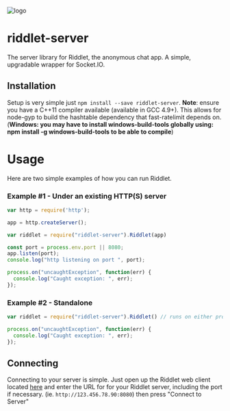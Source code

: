 ![logo](https://riddletchat.firebaseapp.com/static/media/logo.786543bd.png)
# riddlet-server
The server library for Riddlet, the anonymous chat app. A simple, upgradable wrapper for Socket.IO.


## Installation
Setup is very simple just `npm install --save riddlet-server`.
**Note**: ensure you have a C++11 compiler available (available in GCC 4.9+). This allows for node-gyp to build the hashtable dependency that fast-ratelimit depends on. (**Windows: you may have to install windows-build-tools globally using: npm install -g windows-build-tools to be able to compile**)

# Usage
Here are two simple examples of how you can run Riddlet.

### Example #1 - Under an existing HTTP(S) server
```javascript
var http = require('http');

app = http.createServer();

var riddlet = require("riddlet-server").Riddlet(app)

const port = process.env.port || 8080;
app.listen(port);
console.log("http listening on port ", port);

process.on("uncaughtException", function(err) {
  console.log("Caught exception: ", err);
});
```
### Example #2 - Standalone
```javascript
var riddlet = require("riddlet-server").Riddlet() // runs on either process.env.port or 8000

process.on("uncaughtException", function(err) {
  console.log("Caught exception: ", err);
});
```
## Connecting
Connecting to your server is simple. Just open up the Riddlet web client located [here](https://riddletchat.firebaseapp.com) and enter the URL for for your Riddlet server, including the port if necessary. (ie. `http://123.456.78.90:8080`) then press "Connect to Server"
